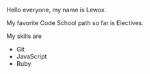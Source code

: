 Hello everyone, my name is Lewox.

My favorite Code School path so far is Electives.

My skills are
* Git
* JavaScript
* Ruby